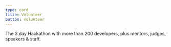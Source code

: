 ```yaml
---
type: card
title: Volunteer
button: volunteer
---
```

The 3 day Hackathon with more than 200 developers, plus mentors, judges, speakers & staff.
